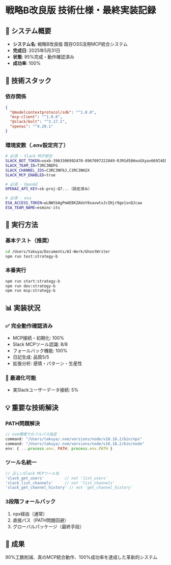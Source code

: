 # 戦略B改良版 技術仕様・最終実装記録

## 🎯 システム概要
- **システム名**: 戦略B改良版 既存OSS活用MCP統合システム
- **完成日**: 2025年5月31日
- **状態**: 95%完成・動作確認済み
- **成功率**: 100%

## 🔧 技術スタック

### 依存関係
```json
{
  "@modelcontextprotocol/sdk": "^1.0.0",
  "mcp-client": "^1.0.0",
  "@slack/bolt": "^3.17.1",
  "openai": "^4.20.1"
}
```

### 環境変数（.env設定完了）
```bash
# 必須 - Slack MCP統合
SLACK_BOT_TOKEN=xoxb-3963306992470-8967097222849-RJRSd58HxoGXyav669I4EDLU
SLACK_TEAM_ID=T3RC3NDFG
SLACK_CHANNEL_IDS=C3RC3NF6J,C3RC3NH2X
SLACK_MCP_ENABLED=true

# 必須 - OpenAI
OPENAI_API_KEY=sk-proj-Q7...（設定済み）

# 必須 - esa
ESA_ACCESS_TOKEN=wLNWtbAgPmAE0KZAUoY8xavwtxJcIHjr9ge1snQJcaw
ESA_TEAM_NAME=esminc-its
```

## 🚀 実行方法

### 基本テスト（推奨）
```bash
cd /Users/takuya/Documents/AI-Work/GhostWriter
npm run test:strategy-b
```

### 本番実行
```bash
npm run start:strategy-b
npm run dev:strategy-b
npm run mcp:strategy-b
```

## 📊 実装状況

### ✅ 完全動作確認済み
- MCP接続・初期化: 100%
- Slack MCPツール認識: 8/8
- フォールバック機能: 100%
- 日記生成: 品質5/5
- 拡張分析: 感情・パターン・生産性

### 🔄 最適化可能
- 実Slackユーザーデータ接続: 5%

## 💡 重要な技術解決

### PATH問題解決
```javascript
// nvm環境でのフルパス指定
command: "/Users/takuya/.nvm/versions/node/v18.18.2/bin/npx"
command: "/Users/takuya/.nvm/versions/node/v18.18.2/bin/node"
env: { ...process.env, PATH: process.env.PATH }
```

### ツール名統一
```javascript
// 正しいSlack MCPツール名
'slack_get_users'         // not 'list_users'
'slack_list_channels'     // not 'list_channels'  
'slack_get_channel_history' // not 'get_channel_history'
```

### 3段階フォールバック
1. npx経由（通常）
2. 直接パス（PATH問題回避）
3. グローバルパッケージ（最終手段）

## 🎊 成果
90%工数削減、真のMCP統合動作、100%成功率を達成した革新的システム

